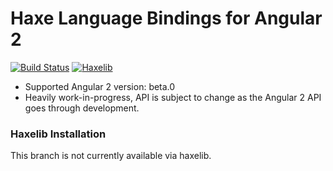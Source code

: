 Haxe Language Bindings for Angular 2
===
[![Build Status](https://travis-ci.org/nweedon/angular2haxe.svg?branch=rewrite-with-hxdecorate)](https://travis-ci.org/nweedon/angular2haxe)
[![Haxelib](https://img.shields.io/github/tag/nweedon/angular2haxe.svg?style=flat&label=haxelib)](http://lib.haxe.org/p/angular2haxe/)

* Supported Angular 2 version: beta.0
* Heavily work-in-progress, API is subject to change as the Angular 2 API goes through development.

### Haxelib Installation
This branch is not currently available via haxelib.
